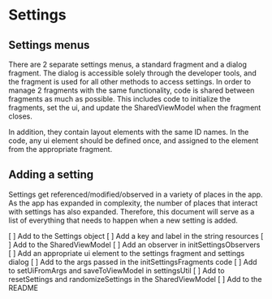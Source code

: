 # Settings

## Settings menus
There are 2 separate settings menus, a standard fragment and a dialog fragment.
The dialog is accessible solely through the developer tools, and the fragment is used for all other methods to access settings.
In order to manage 2 fragments with the same functionality, code is shared between fragments as much as possible.
This includes code to initialize the fragments, set the ui, and update the SharedViewModel when the fragment closes.

In addition, they contain layout elements with the same ID names.
In the code, any ui element should be defined once, and assigned to the element from the appropriate fragment.

## Adding a setting
Settings get referenced/modified/observed in a variety of places in the app.
As the app has expanded in complexity, the number of places that interact with settings has also expanded.
Therefore, this document will serve as a list of everything that needs to happen when a new setting is added.

[ ] Add to the Settings object
[ ] Add a key and label in the string resources
[ ] Add to the SharedViewModel
[ ] Add an observer in initSettingsObservers
[ ] Add an appropriate ui element to the settings fragment and settings dialog
[ ] Add to the args passed in the initSettingsFragments code
[ ] Add to setUiFromArgs and saveToViewModel in settingsUtil
[ ] Add to resetSettings and randomizeSettings in the SharedViewModel
[ ] Add to the README
